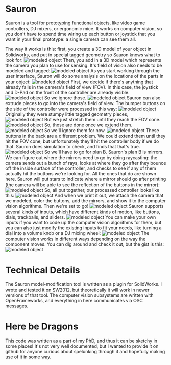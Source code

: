 Sauron
======
Sauron is a tool for prototyping functional objects, like video game
controllers, DJ mixers, or ergonomic mice. It works on computer vision, so
you don't have to spend time wiring up each button or joystick that you want
in your final prototype: a single camera can see them all.

The way it works is this: first, you create a 3D model of your object in
Solidworks, and put in special tagged geometry so Sauron knows what to look
for:
![modeled object](images/shots/00.png "Modeled game controller")
Then, you add in a 3D model which represents the camera you plan to use for
sensing. It's field of vision also needs to be modeled and tagged:
![modeled object](images/shots/01.png "Modeled game controller with FOV")
As you start working through the user interface, Sauron will do some analysis
on the locations of the parts in your object:
![modeled object](images/shots/02.png "Transparent controller")
First, we decide if there's anything that already falls in the camera's
field of view (FOV). In this case, the joystick and D-Pad on the front
of the controller are already visible.
![modeled object](images/shots/03.png "visbility analysis")
So we ignore those.
![modeled object](images/shots/04.png "ignore visible parts")
Sauron can also extrude pieces to go into the camera's field of view. The
bumper buttons on the side of the controller were processed in this way:
![modeled object](images/shots/05.png "extended sides")
Originally they were stumpy little tagged geometry pieces,
![modeled object](images/shots/06.png "stumpy geometry")
But we just stretch them until they reach the FOV cone.
![modeled object](images/shots/07.png "stretched sides")
So, those are done once we extend them.
![modeled object](images/shots/08.png "extend sides final")
So we'll ignore them for now.
![modeled object](images/shots/09.png "ignore the sides, they are done")
These buttons in the back are a different problem. We could extend them until
they hit the FOV cone, but unfortunately they'll hit the controller body if we
do that. Sauron does simulation to check, and finds that that's true.
![modeled object](images/shots/10.png "red buttons")
So we'll have to go for plan B. Sauron's plan B is mirrors. We can figure out
where the mirrors need to go by doing raycasting: the camera sends out a bunch
of rays, looks at where they go after they bounce off the inside surface of the
controller, and checks to see if any of them actually hit the buttons we're
looking for. All the ones that do are shown here. Sauron will put stars to
indicate where a mirror should go after printing (the camera will be able
to see the reflection of the buttons in the mirror):
![modeled object](images/shots/11.png "reflection")
So, all put together, our processed controller looks like this:
![modeled object](images/shots/12.png "all together")
And when we print it out, we attach the camera that we modeled, color the
buttons, add the mirrors, and show it to the computer vision algorithms.
Then we're set to go!
![modeled object](images/process.jpg "The whole Sauron process")
Sauron supports several kinds of inputs, which have different kinds of
motion, like buttons, dials, trackballs, and sliders.
![modeled object](images/sauron-inputs.png "Sauron takes a wide range
of inputs!") 
You can make your own inputs if you want to code up the computer vision
algorithms for them, but you can also just modify the existing inputs
to fit your needs, like turning a dial into a volume knob or a DJ
mixing wheel:
![modeled object](images/changeknob.png "dial can become many things")
The computer vision works in different ways depending on the way the
component moves. You can dig around and check it out, but the gist
is this:
![modeled object](images/vision-all-components.png "computer vision")

Technical Details
=================
The Sauron model-modification tool is written as a plugin for SolidWorks.
I wrote and tested it on SW2012, but theoretically it will work in newer
versions of that tool. The computer vision subsystems are written with
OpenFrameworks, and everything in here communicates via OSC messages.

Here be Dragons
=====================
This code was written as a part of my PhD, and thus it can be sketchy in
some places! It's not very well documented, but I wanted to provide it
on github for anyone curious about spelunking through it and hopefully
making use of it in some way.
